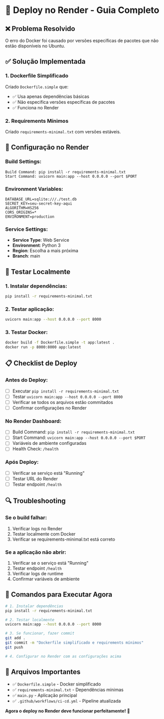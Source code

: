 # 🚀 Deploy no Render - Guia Completo

## ❌ Problema Resolvido

O erro do Docker foi causado por versões específicas de pacotes que não estão disponíveis no Ubuntu.

## ✅ Solução Implementada

### 1. Dockerfile Simplificado

Criado `Dockerfile.simple` que:

- ✅ Usa apenas dependências básicas
- ✅ Não especifica versões específicas de pacotes
- ✅ Funciona no Render

### 2. Requirements Mínimos

Criado `requirements-minimal.txt` com versões estáveis.

## 🔧 Configuração no Render

### Build Settings:

```
Build Command: pip install -r requirements-minimal.txt
Start Command: uvicorn main:app --host 0.0.0.0 --port $PORT
```

### Environment Variables:

```
DATABASE_URL=sqlite:///./test.db
SECRET_KEY=seu-secret-key-aqui
ALGORITHM=HS256
CORS_ORIGINS=*
ENVIRONMENT=production
```

### Service Settings:

- **Service Type**: Web Service
- **Environment**: Python 3
- **Region**: Escolha a mais próxima
- **Branch**: main

## 🧪 Testar Localmente

### 1. Instalar dependências:

```bash
pip install -r requirements-minimal.txt
```

### 2. Testar aplicação:

```bash
uvicorn main:app --host 0.0.0.0 --port 8000
```

### 3. Testar Docker:

```bash
docker build -f Dockerfile.simple -t app:latest .
docker run -p 8000:8000 app:latest
```

## 📋 Checklist de Deploy

### Antes do Deploy:

- [ ] Executar `pip install -r requirements-minimal.txt`
- [ ] Testar `uvicorn main:app --host 0.0.0.0 --port 8000`
- [ ] Verificar se todos os arquivos estão commitados
- [ ] Confirmar configurações no Render

### No Render Dashboard:

- [ ] Build Command: `pip install -r requirements-minimal.txt`
- [ ] Start Command: `uvicorn main:app --host 0.0.0.0 --port $PORT`
- [ ] Variáveis de ambiente configuradas
- [ ] Health Check: `/health`

### Após Deploy:

- [ ] Verificar se serviço está "Running"
- [ ] Testar URL do Render
- [ ] Testar endpoint `/health`

## 🔍 Troubleshooting

### Se o build falhar:

1. Verificar logs no Render
2. Testar localmente com Docker
3. Verificar se requirements-minimal.txt está correto

### Se a aplicação não abrir:

1. Verificar se o serviço está "Running"
2. Testar endpoint `/health`
3. Verificar logs de runtime
4. Confirmar variáveis de ambiente

## 🎯 Comandos para Executar Agora

```bash
# 1. Instalar dependências
pip install -r requirements-minimal.txt

# 2. Testar localmente
uvicorn main:app --host 0.0.0.0 --port 8000

# 3. Se funcionar, fazer commit
git add .
git commit -m "Dockerfile simplificado e requirements mínimos"
git push

# 4. Configurar no Render com as configurações acima
```

## 📁 Arquivos Importantes

- ✅ `Dockerfile.simple` - Docker simplificado
- ✅ `requirements-minimal.txt` - Dependências mínimas
- ✅ `main.py` - Aplicação principal
- ✅ `.github/workflows/ci-cd.yml` - Pipeline atualizada

**Agora o deploy no Render deve funcionar perfeitamente!** 🎉
